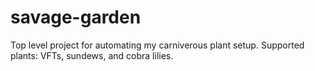 # savage-garden

Top level project for automating my carniverous plant setup. Supported plants: VFTs, sundews, and cobra lilies.
